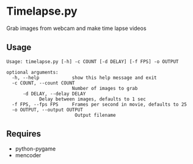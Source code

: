 Timelapse.py
============

Grab images from webcam and make time lapse videos

Usage
-----

	Usage: timelapse.py [-h] -c COUNT [-d DELAY] [-f FPS] -o OUTPUT

	optional arguments:
	  -h, --help            show this help message and exit
	  -c COUNT, --count COUNT
	                        Number of images to grab
          -d DELAY, --delay DELAY
				Delay between images, defaults to 1 sec
	  -f FPS, --fps FPS     Frames per second in movie, defaults to 25
	  -o OUTPUT, --output OUTPUT 
	     	     	      	 Output filename

Requires
--------

* python-pygame
* mencoder